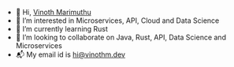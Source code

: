- 👋 Hi, [Vinoth Marimuthu](https://github.com/vinothmdev)
- 👀 I’m interested in Microservices, API, Cloud and Data Science
- 🌱 I’m currently learning Rust
- 💞️ I’m looking to collaborate on Java, Rust, API, Data Science and Microservices
- 📬 My email id is [hi@vinothm.dev](mailto:hi@vinothm.dev)

<!---
vinothmdev/vinothmdev is a ✨ special ✨ repository because its `README.md` (this file) appears on your GitHub profile.
You can click the Preview link to take a look at your changes.
--->
